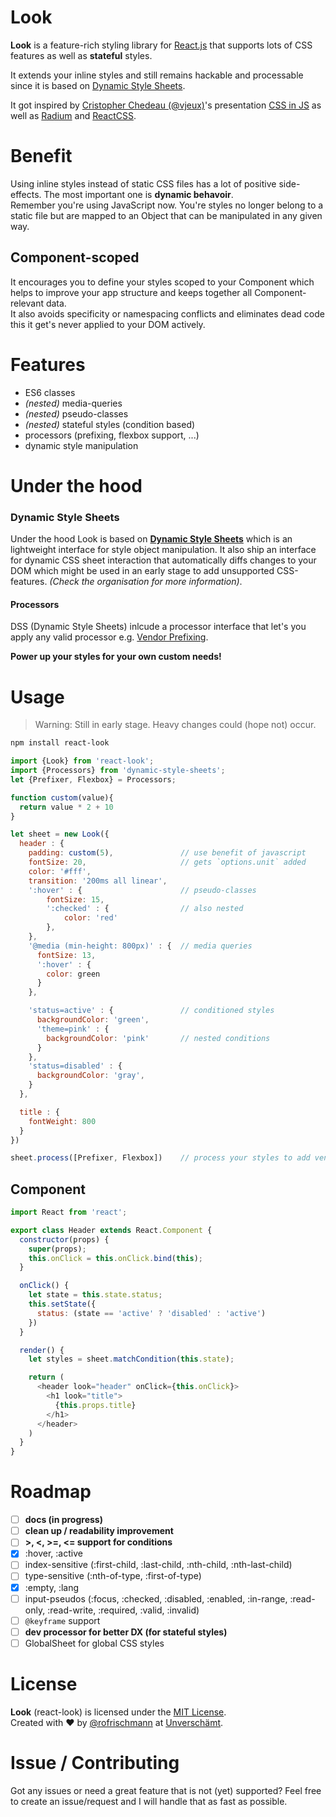 # Look
**Look** is a feature-rich styling library for [React.js](https://facebook.github.io/react/) that supports lots of CSS features as well as **stateful** styles.     

It extends your inline styles and still remains hackable and processable since it is based on [Dynamic Style Sheets](https://github.com/dynamicstylesheets).

It got inspired by [Cristopher Chedeau (@vjeux)](https://twitter.com/vjeux)'s presentation [CSS in JS](https://speakerdeck.com/vjeux/react-css-in-js) as well as [Radium](http://projects.formidablelabs.com/radium/) and [ReactCSS](http://reactcss.com).

# Benefit
Using inline styles instead of static CSS files has a lot of positive side-effects. The most important one is **dynamic behavoir**.<br>Remember you're using JavaScript now. You're styles no longer belong to a static file but are mapped to an Object that can be manipulated in any given way.

## Component-scoped
It encourages you to define your styles scoped to your Component which helps to improve your app structure and keeps together all Component-relevant data.<br>It also avoids specificity or namespacing conflicts and eliminates dead code this it get's never applied to your DOM actively.

# Features
- ES6 classes
- _(nested)_ media-queries
- _(nested)_ pseudo-classes
- _(nested)_ stateful styles (condition based)
- processors (prefixing, flexbox support, ...)
- dynamic style manipulation

# Under the hood
### Dynamic Style Sheets
Under the hood Look is based on **[Dynamic Style Sheets](https://github.com/dynamicstylesheets)** which is an lightweight interface for style object manipulation. It also ship an interface for dynamic CSS sheet interaction that automatically diffs changes to your DOM which might be used in an early stage to add unsupported CSS-features.  _(Check the organisation for more information)_.

#### Processors
DSS (Dynamic Style Sheets) inlcude a processor interface that let's you apply any valid processor e.g. [Vendor Prefixing](https://github.com/dynamicstylesheets/DSS-Prefixer).

**Power up your styles for your own custom needs!**

# Usage
> Warning: Still in early stage. Heavy changes could (hope not) occur.

```sh
npm install react-look
```

```javascript
import {Look} from 'react-look';
import {Processors} from 'dynamic-style-sheets';
let {Prefixer, Flexbox} = Processors;

function custom(value){
  return value * 2 + 10
}

let sheet = new Look({
  header : {
    padding: custom(5),               // use benefit of javascript
    fontSize: 20,                     // gets `options.unit` added 
    color: '#fff',
    transition: '200ms all linear',
    ':hover' : {                      // pseudo-classes
        fontSize: 15,
        ':checked' : {                // also nested
            color: 'red'
        },
    },
    '@media (min-height: 800px)' : {  // media queries
      fontSize: 13,
      ':hover' : {
        color: green
      }
    },

    'status=active' : {               // conditioned styles
      backgroundColor: 'green',
      'theme=pink' : {
        backgroundColor: 'pink'       // nested conditions
      }
    },
    'status=disabled' : {
      backgroundColor: 'gray',
    }
  },

  title : {
    fontWeight: 800
  }
})

sheet.process([Prefixer, Flexbox])    // process your styles to add vendor prefixes and global flexbox support
```

## Component

```javascript
import React from 'react';

export class Header extends React.Component {
  constructor(props) {
    super(props);
    this.onClick = this.onClick.bind(this);
  }

  onClick() {
    let state = this.state.status;
    this.setState({
      status: (state == 'active' ? 'disabled' : 'active')
    })
  }

  render() {
    let styles = sheet.matchCondition(this.state);

    return (
      <header look="header" onClick={this.onClick}>
        <h1 look="title">
          {this.props.title}
        </h1>
      </header>
    )
  }
}
```

# Roadmap
- [ ] **docs (in progress)**
- [ ] **clean up / readability improvement**
- [ ] **>, <, >=, <= support for conditions**
- [x] :hover, :active
- [ ] index-sensitive (:first-child, :last-child, :nth-child, :nth-last-child)
- [ ] type-sensitive (:nth-of-type, :first-of-type)
- [x] :empty, :lang
- [ ] input-pseudos (:focus, :checked, :disabled, :enabled, :in-range, :read-only, :read-write, :required, :valid, :invalid)
- [ ] `@keyframe` support
- [ ] **dev processor for better DX (for stateful styles)**
- [ ] GlobalSheet for global CSS styles

# License
**Look** (react-look) is licensed under the [MIT License](http://opensource.org/licenses/MIT).<br>Created with ♥ by [@rofrischmann](http://rofrischmann.de) at [Unverschämt](http://unverschaemt.net).

# Issue / Contributing
Got any issues or need a great feature that is not (yet) supported? Feel free to create an issue/request and I will handle that as fast as possible.
